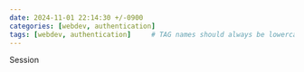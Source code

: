 ```yaml
---
date: 2024-11-01 22:14:30 +/-0900
categories: [webdev, authentication]
tags: [webdev, authentication]     # TAG names should always be lowercase
---
```



Session
